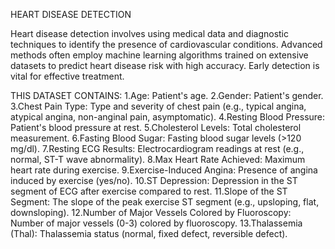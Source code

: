HEART DISEASE DETECTION

Heart disease detection involves using medical data and diagnostic techniques to identify the presence of cardiovascular conditions.
Advanced methods often employ machine learning algorithms trained on extensive datasets to predict heart disease risk with high accuracy. Early detection is vital for effective treatment.

THIS DATASET CONTAINS:
1.Age: Patient's age.
2.Gender: Patient's gender.
3.Chest Pain Type: Type and severity of chest pain (e.g., typical angina, atypical angina, non-anginal pain, asymptomatic).
4.Resting Blood Pressure: Patient's blood pressure at rest.
5.Cholesterol Levels: Total cholesterol measurement.
6.Fasting Blood Sugar: Fasting blood sugar levels (>120 mg/dl).
7.Resting ECG Results: Electrocardiogram readings at rest (e.g., normal, ST-T wave abnormality).
8.Max Heart Rate Achieved: Maximum heart rate during exercise.
9.Exercise-Induced Angina: Presence of angina induced by exercise (yes/no).
10.ST Depression: Depression in the ST segment of ECG after exercise compared to rest.
11.Slope of the ST Segment: The slope of the peak exercise ST segment (e.g., upsloping, flat, downsloping).
12.Number of Major Vessels Colored by Fluoroscopy: Number of major vessels (0-3) colored by fluoroscopy.
13.Thalassemia (Thal): Thalassemia status (normal, fixed defect, reversible defect).
